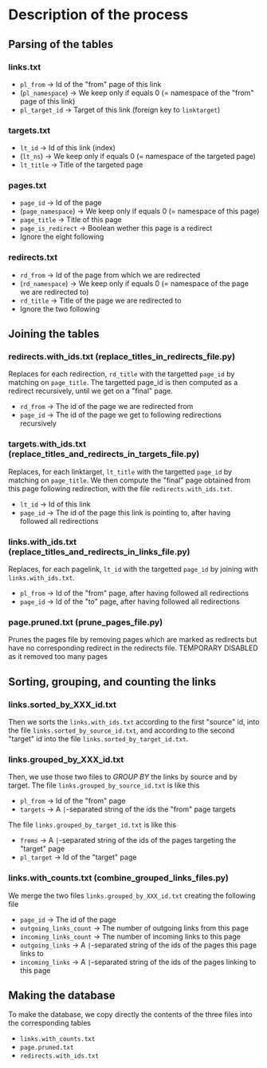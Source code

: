 # Description of the process

## Parsing of the tables

### links.txt
- `pl_from` -> Id of the "from" page of this link
- (`pl_namespace`) -> We keep only if equals 0 (= namespace of the "from" page of this link)
- `pl_target_id` -> Target of this link  (foreign key to `linktarget`)

### targets.txt
- `lt_id` -> Id of this link (index)
- (`lt_ns`) -> We keep only if equals 0 (= namespace of the targeted page)
- `lt_title` -> Title of the targeted page

### pages.txt
- `page_id` -> Id of the page
- (`page_namespace`) -> We keep only if equals 0 (= namespace of this page)
- `page_title` -> Title of this page
- `page_is_redirect` -> Boolean wether this page is a redirect
- Ignore the eight following

### redirects.txt
- `rd_from` -> Id of the page from which we are redirected
- (`rd_namespace`) -> We keep only if equals 0 (= namespace of the page we are redirected to)
- `rd_title` -> Title of the page we are redirected to
- Ignore the two following

## Joining the tables

### redirects.with_ids.txt (replace_titles_in_redirects_file.py)
Replaces for each redirection, `rd_title` with the targetted `page_id` by matching on `page_title`.
The targetted page_id is then computed as a redirect recursively, until we get on a "final" page.
- `rd_from` -> The id of the page we are redirected from
- `page_id` -> The id of the page we get to following redirections recursively

### targets.with_ids.txt (replace_titles_and_redirects_in_targets_file.py)
Replaces, for each linktarget, `lt_title` with the targetted `page_id` by matching on `page_title`.
We then compute the "final" page obtained from this page following redirection, with the file `redirects.with_ids.txt`.
- `lt_id` -> Id of this link
- `page_id` -> The id of the page this link is pointing to, after having followed all redirections

### links.with_ids.txt (replace_titles_and_redirects_in_links_file.py)
Replaces, for each pagelink, `lt_id` with the targetted `page_id` by joining with `links.with_ids.txt`.
- `pl_from` -> Id of the "from" page, after having followed all redirections
- `page_id` -> Id of the "to" page, after having followed all redirections

### page.pruned.txt (prune_pages_file.py)
Prunes the pages file by removing pages which are marked as redirects but have no corresponding redirect in the redirects file.
TEMPORARY DISABLED as it removed too many pages

## Sorting, grouping, and counting the links

### links.sorted_by_XXX_id.txt
Then we sorts the `links.with_ids.txt` according to the first "source" id, into
the file `links.sorted_by_source_id.txt`, and according to the second "target" id 
into the file `links.sorted_by_target_id.txt`.

### links.grouped_by_XXX_id.txt
Then, we use those two files to *GROUP BY* the links by source and by target.
The file `links.grouped_by_source_id.txt` is like this
- `pl_from` -> Id of the "from" page
- `targets` -> A `|`-separated string of the ids the "from" page targets

The file `links.grouped_by_target_id.txt` is like this
- `froms` -> A `|`-separated string of the ids of the pages targeting the "target" page
- `pl_target` -> Id of the "target" page

### links.with_counts.txt (combine_grouped_links_files.py)
We merge the two files `links.grouped_by_XXX_id.txt` creating the following file
- `page_id` -> The id of the page
- `outgoing_links_count` -> The number of outgoing links from this page
- `incoming_links_count` -> The number of incoming links to this page
- `outgoing_links` -> A `|`-separated string of the ids of the pages this page links to
- `incoming_links` -> A `|`-separated string of the ids of the pages linking to this page

## Making the database
To make the database, we copy directly the contents of the three files into the corresponding tables
- `links.with_counts.txt`
- `page.pruned.txt`
- `redirects.with_ids.txt`
